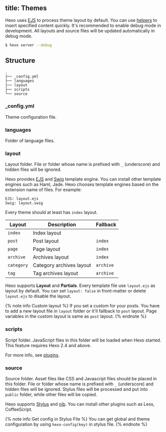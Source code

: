 title: Themes
---
Hexo uses [EJS] to process theme layout by default. You can use [helpers](helpers.html) to insert specified content quickly. It's recommended to enable debug mode in development. All layouts and source files will be updated automatically in debug mode.

``` bash
$ hexo server --debug
```

## Structure

``` plain
.
├── _config.yml
├── languages
├── layout
├── scripts
└── source
```

### _config.yml

Theme configuration file.

### languages

Folder of language files.

### layout

Layout folder. File or folder whose name is prefixed with `_` (underscore) and hidden files will be ignored.

Hexo provides [EJS] and [Swig](http://paularmstrong.github.com/swig/) template engine. You can install other template engines such as Haml, Jade. Hexo chooses template engines based on the extension name of files. For example:

``` plain
EJS: layout.ejs
Swig: layout.swig
```

Every theme should at least has `index` layout.

Layout | Description | Fallback
--- | --- | ---
`index` | Index layout |
`post` | Post layout | `index`
`page` | Page layout | `index`
`archive` | Archives layout | `index`
`category` | Category archives layout | `archive`
`tag` | Tag archives layout | `archive`

Hexo supports **Layout** and **Partials**. Every template file use `layout.ejs` as layout by default. You can set `layout: false` in front-matter or delete `layout.ejs` to disable the layout.

{% note info Custom layout %}
If you set a custom for your posts. You have to add a new layout file in `layout` folder or it'll fallback to `post` layout. Page variables in the custom layout is same as `post` layout.
{% endnote %}

### scripts

Script folder. JavaScript files in this folder will be loaded when Hexo started. This feature requires Hexo 2.4 and above.

For more info, see [plugins](plugins.html).

### source

Source folder. Asset files like CSS and Javascript files should be placed in this folder. File or folder whose name is prefixed with `_` (underscore) and hidden files will be ignored. Stylus files will be processed and put into `public` folder, while other files will be copied.

Hexo supports [Stylus](http://learnboost.github.com/stylus/) and [nib](http://visionmedia.github.com/nib/). You can install other plugins such as Less, CoffeeScript.

{% note info Get config in Stylus File %}
You can get global and theme configuration by using `hexo-config(key)` in stylus file.
{% endnote %}

[EJS]: https://github.com/visionmedia/ejs